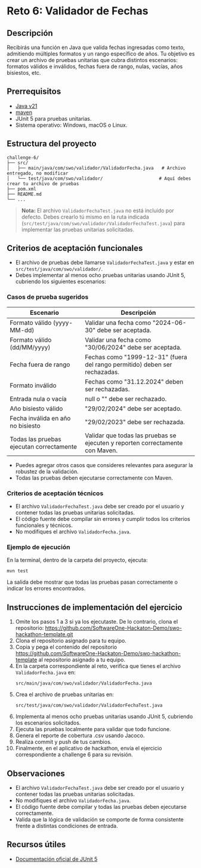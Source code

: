 # Reto 6: Validador de Fechas

## Descripción
Recibirás una función en Java que valida fechas ingresadas como texto, admitiendo múltiples formatos y un rango específico de años. Tu objetivo es crear un archivo de pruebas unitarias que cubra distintos escenarios: formatos válidos e inválidos, fechas fuera de rango, nulas, vacías, años bisiestos, etc.

## Prerrequisitos
- [Java v21](https://www.oracle.com/co/java/technologies/downloads/)
- [maven](https://maven.apache.org/install.html)
- JUnit 5 para pruebas unitarias.
- Sistema operativo: Windows, macOS o Linux.

## Estructura del proyecto
```
challenge-6/
├── src/
│   ├── main/java/com/swo/validador/ValidadorFecha.java   # Archivo entregado, no modificar
│   └── test/java/com/swo/validador/                     # Aquí debes crear tu archivo de pruebas
├── pom.xml
├── README.md
└── ...
```

> **Nota:** El archivo `ValidadorFechaTest.java` no está incluido por defecto. Debes crearlo tú mismo en la ruta indicada (`src/test/java/com/swo/validador/ValidadorFechaTest.java`) para implementar las pruebas unitarias solicitadas.

## Criterios de aceptación funcionales
- El archivo de pruebas debe llamarse `ValidadorFechaTest.java` y estar en `src/test/java/com/swo/validador/`.
- Debes implementar al menos ocho pruebas unitarias usando JUnit 5, cubriendo los siguientes escenarios:

### Casos de prueba sugeridos
| Escenario | Descripción |
|-----------|-------------|
| Formato válido (yyyy-MM-dd) | Validar una fecha como "2024-06-30" debe ser aceptada. |
| Formato válido (dd/MM/yyyy) | Validar una fecha como "30/06/2024" debe ser aceptada. |
| Fecha fuera de rango | Fechas como "1999-12-31" (fuera del rango permitido) deben ser rechazadas. |
| Formato inválido | Fechas como "31.12.2024" deben ser rechazadas. |
| Entrada nula o vacía | null o "" debe ser rechazado. |
| Año bisiesto válido | "29/02/2024" debe ser aceptado. |
| Fecha inválida en año no bisiesto | "29/02/2023" debe ser rechazada. |
| Todas las pruebas ejecutan correctamente | Validar que todas las pruebas se ejecuten y reporten correctamente con Maven. |

- Puedes agregar otros casos que consideres relevantes para asegurar la robustez de la validación.
- Todas las pruebas deben ejecutarse correctamente con Maven.

### Criterios de aceptación técnicos
- El archivo `ValidadorFechaTest.java` debe ser creado por el usuario y contener todas las pruebas unitarias solicitadas.
- El código fuente debe compilar sin errores y cumplir todos los criterios funcionales y técnicos.
- No modifiques el archivo `ValidadorFecha.java`.

### Ejemplo de ejecución
En la terminal, dentro de la carpeta del proyecto, ejecuta:
```
mvn test
```
La salida debe mostrar que todas las pruebas pasan correctamente o indicar los errores encontrados.

## Instrucciones de implementación del ejercicio
1. Omite los pasos 1 a 3 si ya los ejecutaste. De lo contrario, clona el repositorio:
   https://github.com/SoftwareOne-Hackaton-Demo/swo-hackathon-template.git
2. Clona el repositorio asignado para tu equipo.
3. Copia y pega el contenido del repositorio https://github.com/SoftwareOne-Hackaton-Demo/swo-hackathon-template al repositorio asignado a tu equipo.
4. En la carpeta correspondiente al reto, verifica que tienes el archivo `ValidadorFecha.java` en:
   ```
   src/main/java/com/swo/validador/ValidadorFecha.java
   ```
5. Crea el archivo de pruebas unitarias en:
   ```
   src/test/java/com/swo/validador/ValidadorFechaTest.java
   ```
6. Implementa al menos ocho pruebas unitarias usando JUnit 5, cubriendo los escenarios solicitados.
7. Ejecuta las pruebas localmente para validar que todo funcione.
8. Genera el reporte de cobertura .csv usando Jacoco.
9. Realiza commit y push de tus cambios.
10. Finalmente, en el aplicativo de hackathon, envía el ejercicio correspondiente a challenge 6 para su revisión.

## Observaciones
- El archivo `ValidadorFechaTest.java` debe ser creado por el usuario y contener todas las pruebas unitarias solicitadas.
- No modifiques el archivo `ValidadorFecha.java`.
- El código fuente debe compilar y todas las pruebas deben ejecutarse correctamente.
- Valida que la lógica de validación se comporte de forma consistente frente a distintas condiciones de entrada.

## Recursos útiles
- [Documentación oficial de JUnit 5](https://junit.org/junit5/)
